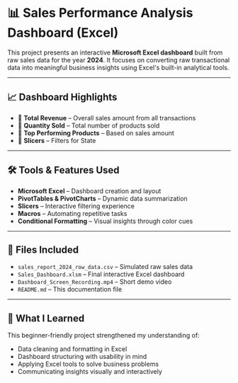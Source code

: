 # 📊 Sales Performance Analysis Dashboard (Excel)

This project presents an interactive **Microsoft Excel dashboard** built from raw sales data for the year **2024**. It focuses on converting raw transactional data into meaningful business insights using Excel's built-in analytical tools.

---

## 📈 Dashboard Highlights

* 🔹 **Total Revenue** – Overall sales amount from all transactions  
* 🔹 **Quantity Sold** – Total number of products sold  
* 🔹 **Top Performing Products** – Based on sales amount  
* 🔹 **Slicers** – Filters for State 

---

## 🛠 Tools & Features Used

* **Microsoft Excel** – Dashboard creation and layout  
* **PivotTables & PivotCharts** – Dynamic data summarization  
* **Slicers** – Interactive filtering experience  
* **Macros** – Automating repetitive tasks  
* **Conditional Formatting** – Visual insights through color cues  

---

## 📁 Files Included

* `sales_report_2024_row_data.csv` – Simulated raw sales data  
* `Sales_Dashboard.xlsm` – Final interactive Excel dashboard  
* `Dashboard_Screen_Recording.mp4` – Short demo video  
* `README.md` – This documentation file  

---

## 🚀 What I Learned

This beginner-friendly project strengthened my understanding of:

* Data cleaning and formatting in Excel  
* Dashboard structuring with usability in mind  
* Applying Excel tools to solve business problems  
* Communicating insights visually and interactively 
